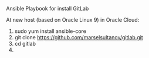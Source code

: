Ansible Playbook for install GitLab

At new host (based on Oracle Linux 9) in Oracle Cloud:
1. sudo yum install ansible-core
2. git clone https://github.com/marselsultanov/gitlab.git
3. cd gitlab
4. 
